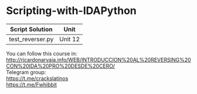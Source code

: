 # Scripting-with-IDAPython
| Script Solution  | Unit|
| ----- | ------ |
| test_reverser.py | Unit 12 |


You can follow this course in: http://ricardonarvaja.info/WEB/INTRODUCCION%20AL%20REVERSING%20CON%20IDA%20PRO%20DESDE%20CERO/
</br>
Telegram group:
</br>https://t.me/crackslatinos
</br>https://t.me/Fwhibbit
